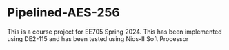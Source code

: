 # Pipelined-AES-256
This is a course project for EE705 Spring 2024. This has been implemented using DE2-115 and has been tested using Nios-II Soft Processor
